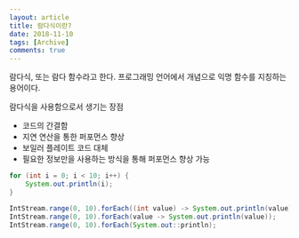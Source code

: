 ```yaml
---
layout: article
title: 람다식이란?
date: 2018-11-10
tags: [Archive]
comments: true
---
```


람다식, 또는 람다 함수라고 한다. 
프로그래밍 언어에서 개념으로 익명 함수를 지칭하는 용어이다. 

람다식을 사용함으로서 생기는 장점
* 코드의 간결함
* 지연 연산을 통한 퍼포먼스 향상
* 보일러 플레이트 코드 대체
* 필요한 정보만을 사용하는 방식을 통해 퍼포먼스 향상 가능

<!--more-->

```java
for (int i = 0; i < 10; i++) {
    System.out.println(i);
}
```
```java
IntStream.range(0, 10).forEach((int value) -> System.out.println(value));
IntStream.range(0, 10).forEach(value -> System.out.println(value));
IntStream.range(0, 10).forEach(System.out::println);
```